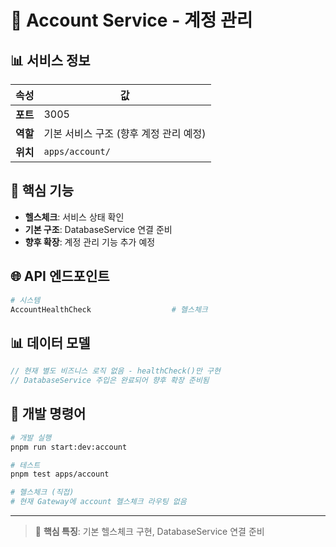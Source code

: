 # 🎯 Account Service - 계정 관리

## 📊 서비스 정보

| 속성     | 값                                     |
| -------- | -------------------------------------- |
| **포트** | 3005                                   |
| **역할** | 기본 서비스 구조 (향후 계정 관리 예정) |
| **위치** | `apps/account/`                        |

## 🎯 핵심 기능

- **헬스체크**: 서비스 상태 확인
- **기본 구조**: DatabaseService 연결 준비
- **향후 확장**: 계정 관리 기능 추가 예정

## 🌐 API 엔드포인트

```bash
# 시스템
AccountHealthCheck                  # 헬스체크
```

## 📊 데이터 모델

```typescript
// 현재 별도 비즈니스 로직 없음 - healthCheck()만 구현
// DatabaseService 주입은 완료되어 향후 확장 준비됨
```

## 🔧 개발 명령어

```bash
# 개발 실행
pnpm run start:dev:account

# 테스트
pnpm test apps/account

# 헬스체크 (직접)
# 현재 Gateway에 account 헬스체크 라우팅 없음
```

---

> 📝 **핵심 특징**: 기본 헬스체크 구현, DatabaseService 연결 준비
